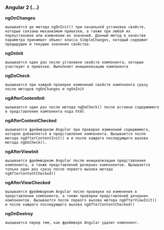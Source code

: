 ### Angular 2 (...)

**ngOnChanges**
 
	вызывается до метода ngOnInit() при начальной установке свойств, которые связаны механизмом привязки, а также при любой их переустановке или изменении их значений. Данный метод в качестве параметра принимает объект класса SimpleChanges, который содержит предыдущие и текущие значения свойства.

**ngOnInit**

	вызывается один раз после установки свойств компонента, которые участвуют в привязке. Выполняет инициализацию компонента

**ngDoCheck**

	вызывается при каждой проверке изменений свойств компонента сразу после методов ngOnChanges и ngOnInit

**ngAfterContentInit**

	вызывается один раз после метода ngDoCheck() после вставки содержимого в представление компонента кода html

**ngAfterContentChecked**

	вызывается фреймворком Angular при проверке изменений содержимого, которое добавляется в представление компонента. Вызывается после метода ngAfterContentInit() и и после каждого последующего вызова метода ngDoCheck().

**ngAfterViewInit**

	вызывается фреймворком Angular после инициализации представления компонента, а также представлений дочерних компонентов. Вызывается только один раз сразу после первого вызова метода ngAfterContentChecked()
	
**ngAfterViewChecked**

	вызывается фреймворком Angular после проверки на изменения в представлении компонента, а также проверки представлений дочерних компонентов. Вызывается после первого вызова метода ngAfterViewInit() и после каждого последующего вызова ngAfterContentChecked()

**ngOnDestroy**

	вызывается перед тем, как фреймворк Angular удалит компонент.